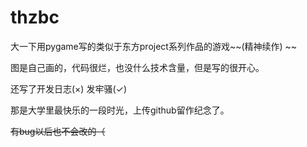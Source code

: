 # thzbc

大一下用pygame写的类似于东方project系列作品的游戏~~(精神续作) ~~

图是自己画的，代码很烂，也没什么技术含量，但是写的很开心。

还写了开发日志(×) 发牢骚(✓)

那是大学里最快乐的一段时光，上传github留作纪念了。

~~有bug以后也不会改的（~~
